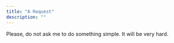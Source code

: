 ```yaml
---
title: "A Request"
description: ""
---
```

Please, do not ask me to do something simple. It will be very hard.


